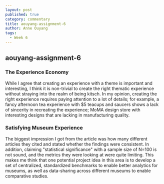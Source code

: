 ```yaml
---
layout: post
published: true
category: commentary
title: aouyang-assignment-6
author: Anne Ouyang
tags:
  - Week 6
---
```

## aouyang-assignment-6

### The Experience Economy
While I agree that creating an experience with a theme is important and interesting, I think it is non-trivial to create the right thematic experience without straying into the realm of being kitsch. In my opinion, creating the right experience requires paying attention to a lot of details; for example, a fancy afternoon tea experience with $5 teacups and saucers shows a lack of sincerity in recreating the experience; MoMA design store with interesting designs that are lacking in manufacturing quality.

### Satisfying Museum Experience
The biggest impression I got from the article was how many different articles they cited and stated whether the findings were consistent. In addition, claiming "statistical significance" with a sample size of N=100 is not sound, and the metrics they were looking at were quite limiting. This makes me think that one potential project idea in this area is to develop a set of centralized, standardized benchmarks to enable better analytics for museums, as well as data-sharing across different museums to enable comparative studies. 